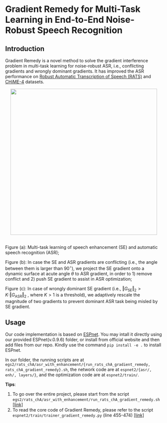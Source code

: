 # Gradient Remedy for Multi-Task Learning in End-to-End Noise-Robust Speech Recognition

## Introduction

Gradient Remedy is a novel method to solve the gradient interference problem in multi-task learning for noise-robust ASR, i.e., conflicting gradients and wrongly dominant gradients.
It has improved the ASR performance on [Robust Automatic Transcription of Speech (RATS)](https://github.com/YUCHEN005/RATS-Channel-A-Speech-Data) and [CHiME-4](https://spandh.dcs.shef.ac.uk/chime_challenge/CHiME4/data.html) datasets.


<div align=center>
<img width=470 src="https://user-images.githubusercontent.com/90536618/196660977-bfa0dfed-3f73-4625-96a6-d9ee22fa72e5.png">
</div>
&emsp;

Figure (a): Multi-task learning of speech enhancement (SE) and automatic speech recognition (ASR);

Figure (b): In case the SE and ASR gradients are conflicting (i.e., the angle between them is larger than $90^\circ$), we project the SE gradient onto a dynamic surface at acute angle $\theta$ to ASR gradient, in order to 1) remove conflict and 2) push SE gradient to assist in ASR optimization;

Figure (c): In case of wrongly dominant SE gradient (i.e., $\Vert G_\text{SE} \Vert_2 > K \cdot \Vert G_\text{ASR} \Vert_2$ , where $K>1$ is a threshold), we adaptively rescale the magnitude of two gradients to prevent dominant ASR task being misled by SE gradient.

## Usage

Our code implementation is based on [ESPnet](https://github.com/espnet/espnet). You may intall it directly using our provided ESPnet(v.0.9.6) folder, or install from official website and then add files from our repo. Kindly use the command `pip install -e .` to install ESPnet.

In our folder, the running scripts are at `egs2/rats_chA/asr_with_enhancement/{run_rats_chA_gradient_remedy, rats_chA_gradient_remedy}.sh`, the network code are at `espnet2/{asr/, enh/, layers/}`, and the optimization code are at `espnet2/train/`.

**Tips**: 

1. To go over the entire project, please start from the script `egs2/rats_chA/asr_with_enhancement/run_rats_chA_gradient_remedy.sh` [[link]](https://github.com/YUCHEN005/Gradient-Remedy/blob/master/egs2/rats_chA/asr_with_enhancement/run_rats_chA_gradient_remedy.sh)
2. To read the core code of Gradient Remedy, please refer to the script `espnet2/train/trainer_gradient_remedy.py` (line 455-474) [[link]](https://github.com/YUCHEN005/Gradient-Remedy/blob/master/espnet2/train/trainer_gradient_remedy.py)


